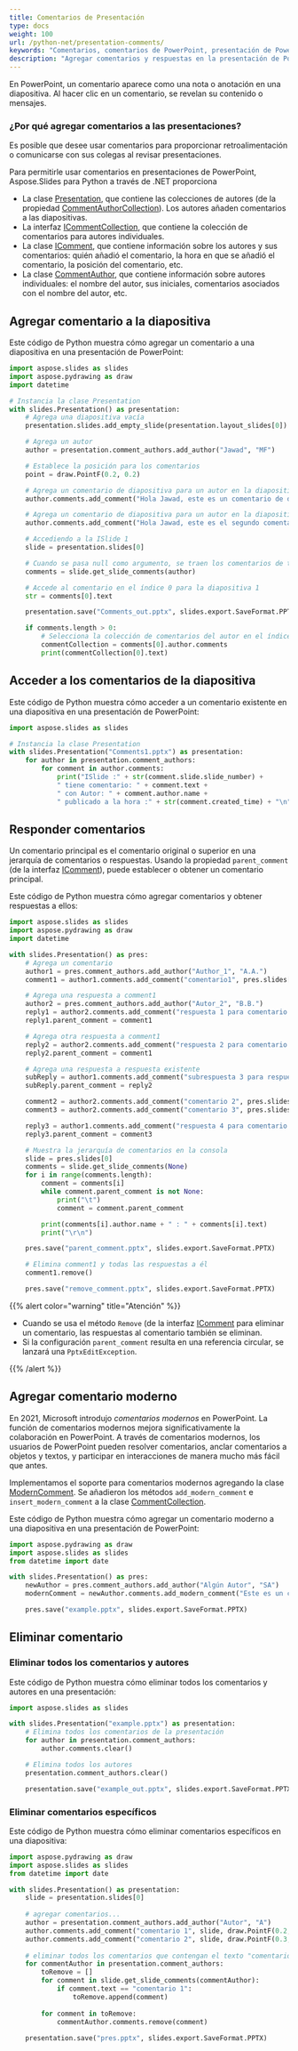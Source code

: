 ```yaml
---
title: Comentarios de Presentación
type: docs
weight: 100
url: /python-net/presentation-comments/
keywords: "Comentarios, comentarios de PowerPoint, presentación de PowerPoint, Python, Aspose.Slides para Python a través de .NET"
description: "Agregar comentarios y respuestas en la presentación de PowerPoint en Python"
---
```


En PowerPoint, un comentario aparece como una nota o anotación en una diapositiva. Al hacer clic en un comentario, se revelan su contenido o mensajes.

### **¿Por qué agregar comentarios a las presentaciones?**

Es posible que desee usar comentarios para proporcionar retroalimentación o comunicarse con sus colegas al revisar presentaciones.

Para permitirle usar comentarios en presentaciones de PowerPoint, Aspose.Slides para Python a través de .NET proporciona

* La clase [Presentation](https://reference.aspose.com/slides/python-net/aspose.slides/presentation/), que contiene las colecciones de autores (de la propiedad [CommentAuthorCollection](https://reference.aspose.com/slides/python-net/aspose.slides/commentauthorcollection/)). Los autores añaden comentarios a las diapositivas. 
* La interfaz [ICommentCollection](https://reference.aspose.com/slides/python-net/aspose.slides/icommentcollection/), que contiene la colección de comentarios para autores individuales. 
* La clase [IComment](https://reference.aspose.com/slides/python-net/aspose.slides/icomment/), que contiene información sobre los autores y sus comentarios: quién añadió el comentario, la hora en que se añadió el comentario, la posición del comentario, etc. 
* La clase [CommentAuthor](https://reference.aspose.com/slides/python-net/aspose.slides/commentauthor/), que contiene información sobre autores individuales: el nombre del autor, sus iniciales, comentarios asociados con el nombre del autor, etc. 

## **Agregar comentario a la diapositiva**
Este código de Python muestra cómo agregar un comentario a una diapositiva en una presentación de PowerPoint:

```python
import aspose.slides as slides
import aspose.pydrawing as draw
import datetime

# Instancia la clase Presentation
with slides.Presentation() as presentation:
    # Agrega una diapositiva vacía
    presentation.slides.add_empty_slide(presentation.layout_slides[0])

    # Agrega un autor
    author = presentation.comment_authors.add_author("Jawad", "MF")

    # Establece la posición para los comentarios
    point = draw.PointF(0.2, 0.2)

    # Agrega un comentario de diapositiva para un autor en la diapositiva 1
    author.comments.add_comment("Hola Jawad, este es un comentario de diapositiva", presentation.slides[0], point, datetime.date.today())

    # Agrega un comentario de diapositiva para un autor en la diapositiva 2
    author.comments.add_comment("Hola Jawad, este es el segundo comentario de diapositiva", presentation.slides[1], point, datetime.date.today())

    # Accediendo a la ISlide 1
    slide = presentation.slides[0]

    # Cuando se pasa null como argumento, se traen los comentarios de todos los autores a la diapositiva seleccionada
    comments = slide.get_slide_comments(author)

    # Accede al comentario en el índice 0 para la diapositiva 1
    str = comments[0].text

    presentation.save("Comments_out.pptx", slides.export.SaveFormat.PPTX)

    if comments.length > 0:
        # Selecciona la colección de comentarios del autor en el índice 0
        commentCollection = comments[0].author.comments
        print(commentCollection[0].text)
```



## **Acceder a los comentarios de la diapositiva**
Este código de Python muestra cómo acceder a un comentario existente en una diapositiva en una presentación de PowerPoint:

```python
import aspose.slides as slides

# Instancia la clase Presentation
with slides.Presentation("Comments1.pptx") as presentation:
    for author in presentation.comment_authors:
        for comment in author.comments:
            print("ISlide :" + str(comment.slide.slide_number) + 
            " tiene comentario: " + comment.text + 
            " con Autor: " + comment.author.name + 
            " publicado a la hora :" + str(comment.created_time) + "\n")
```


## **Responder comentarios**
Un comentario principal es el comentario original o superior en una jerarquía de comentarios o respuestas. Usando la propiedad `parent_comment` (de la interfaz [IComment](https://reference.aspose.com/slides/python-net/aspose.slides/icomment/)), puede establecer o obtener un comentario principal. 

Este código de Python muestra cómo agregar comentarios y obtener respuestas a ellos:

```python
import aspose.slides as slides
import aspose.pydrawing as draw
import datetime

with slides.Presentation() as pres:
    # Agrega un comentario
    author1 = pres.comment_authors.add_author("Author_1", "A.A.")
    comment1 = author1.comments.add_comment("comentario1", pres.slides[0], draw.PointF(10, 10), datetime.date.today())

    # Agrega una respuesta a comment1
    author2 = pres.comment_authors.add_author("Autor_2", "B.B.")
    reply1 = author2.comments.add_comment("respuesta 1 para comentario 1", pres.slides[0], draw.PointF(10, 10), datetime.date.today())
    reply1.parent_comment = comment1

    # Agrega otra respuesta a comment1
    reply2 = author2.comments.add_comment("respuesta 2 para comentario 1", pres.slides[0], draw.PointF(10, 10), datetime.date.today())
    reply2.parent_comment = comment1

    # Agrega una respuesta a respuesta existente
    subReply = author1.comments.add_comment("subrespuesta 3 para respuesta 2", pres.slides[0], draw.PointF(10, 10), datetime.date.today())
    subReply.parent_comment = reply2

    comment2 = author2.comments.add_comment("comentario 2", pres.slides[0], draw.PointF(10, 10), datetime.date.today())
    comment3 = author2.comments.add_comment("comentario 3", pres.slides[0], draw.PointF(10, 10), datetime.date.today())

    reply3 = author1.comments.add_comment("respuesta 4 para comentario 3", pres.slides[0], draw.PointF(10, 10), datetime.date.today())
    reply3.parent_comment = comment3

    # Muestra la jerarquía de comentarios en la consola
    slide = pres.slides[0]
    comments = slide.get_slide_comments(None)
    for i in range(comments.length):
        comment = comments[i]
        while comment.parent_comment is not None:
            print("\t")
            comment = comment.parent_comment

        print(comments[i].author.name + " : " + comments[i].text)
        print("\r\n")

    pres.save("parent_comment.pptx", slides.export.SaveFormat.PPTX)

    # Elimina comment1 y todas las respuestas a él
    comment1.remove()

    pres.save("remove_comment.pptx", slides.export.SaveFormat.PPTX)
```

{{% alert color="warning" title="Atención" %}} 

* Cuando se usa el método `Remove` (de la interfaz [IComment](https://reference.aspose.com/slides/python-net/aspose.slides/icomment/) para eliminar un comentario, las respuestas al comentario también se eliminan. 
* Si la configuración `parent_comment` resulta en una referencia circular, se lanzará una `PptxEditException`.

{{% /alert %}}

## **Agregar comentario moderno**

En 2021, Microsoft introdujo *comentarios modernos* en PowerPoint. La función de comentarios modernos mejora significativamente la colaboración en PowerPoint. A través de comentarios modernos, los usuarios de PowerPoint pueden resolver comentarios, anclar comentarios a objetos y textos, y participar en interacciones de manera mucho más fácil que antes. 

Implementamos el soporte para comentarios modernos agregando la clase [ModernComment](https://reference.aspose.com/slides/python-net/aspose.slides/moderncomment/). Se añadieron los métodos `add_modern_comment` e `insert_modern_comment` a la clase [CommentCollection](https://reference.aspose.com/slides/python-net/aspose.slides/commentcollection/). 

Este código de Python muestra cómo agregar un comentario moderno a una diapositiva en una presentación de PowerPoint:

```python
import aspose.pydrawing as draw
import aspose.slides as slides
from datetime import date

with slides.Presentation() as pres:
    newAuthor = pres.comment_authors.add_author("Algún Autor", "SA")
    modernComment = newAuthor.comments.add_modern_comment("Este es un comentario moderno", pres.slides[0], None, draw.PointF(100, 100), date.today())

    pres.save("example.pptx", slides.export.SaveFormat.PPTX)
```

## **Eliminar comentario**

### **Eliminar todos los comentarios y autores**

Este código de Python muestra cómo eliminar todos los comentarios y autores en una presentación:

```python
import aspose.slides as slides

with slides.Presentation("example.pptx") as presentation:
    # Elimina todos los comentarios de la presentación
    for author in presentation.comment_authors:
        author.comments.clear()

    # Elimina todos los autores
    presentation.comment_authors.clear()

    presentation.save("example_out.pptx", slides.export.SaveFormat.PPTX)
```

### **Eliminar comentarios específicos**

Este código de Python muestra cómo eliminar comentarios específicos en una diapositiva:

```python
import aspose.pydrawing as draw
import aspose.slides as slides
from datetime import date

with slides.Presentation() as presentation:
    slide = presentation.slides[0]
    
    # agregar comentarios...
    author = presentation.comment_authors.add_author("Autor", "A")
    author.comments.add_comment("comentario 1", slide, draw.PointF(0.2, 0.2), date.today())
    author.comments.add_comment("comentario 2", slide, draw.PointF(0.3, 0.2), date.today())
    
    # eliminar todos los comentarios que contengan el texto "comentario 1"
    for commentAuthor in presentation.comment_authors:
        toRemove = []
        for comment in slide.get_slide_comments(commentAuthor):
            if comment.text == "comentario 1":
                toRemove.append(comment)
        
        for comment in toRemove:
            commentAuthor.comments.remove(comment)
    
    presentation.save("pres.pptx", slides.export.SaveFormat.PPTX)
```